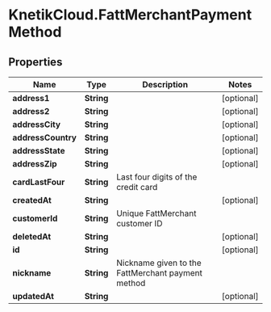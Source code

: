 # KnetikCloud.FattMerchantPaymentMethod

## Properties
Name | Type | Description | Notes
------------ | ------------- | ------------- | -------------
**address1** | **String** |  | [optional] 
**address2** | **String** |  | [optional] 
**addressCity** | **String** |  | [optional] 
**addressCountry** | **String** |  | [optional] 
**addressState** | **String** |  | [optional] 
**addressZip** | **String** |  | [optional] 
**cardLastFour** | **String** | Last four digits of the credit card | 
**createdAt** | **String** |  | [optional] 
**customerId** | **String** | Unique FattMerchant customer ID | 
**deletedAt** | **String** |  | [optional] 
**id** | **String** |  | [optional] 
**nickname** | **String** | Nickname given to the FattMerchant payment method | 
**updatedAt** | **String** |  | [optional] 


